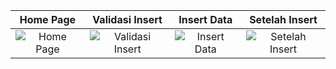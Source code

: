 | **Home Page** | **Validasi Insert** | **Insert Data** | **Setelah Insert** |
|:---:|:---:|:---:|:---:|
| ![Home Page](https://github.com/user-attachments/assets/5da927b6-dd46-414c-a636-dde017a5c097) | ![Validasi Insert](https://github.com/user-attachments/assets/2a503880-2892-4dce-b5aa-c5b9acc5fbd0) | ![Insert Data](https://github.com/user-attachments/assets/c039f893-cb80-419b-b654-dacfd4d7fa3c) | ![Setelah Insert](https://github.com/user-attachments/assets/263be810-13e3-486a-a81e-e900eaa18050) |
